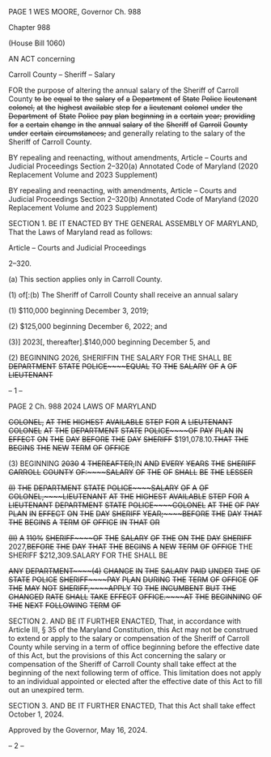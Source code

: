 PAGE 1
WES MOORE, Governor Ch. 988

Chapter 988

(House Bill 1060)

AN ACT concerning

Carroll County – Sheriff – Salary

FOR the purpose of altering the annual salary of the Sheriff of Carroll County ~~to~~ ~~be~~ ~~equal~~
~~to~~ ~~the~~ ~~salary~~ ~~of~~ ~~a~~ ~~Department~~ ~~of~~ ~~State~~ ~~Police~~ ~~lieutenant~~ ~~colonel,~~ ~~at~~ ~~the~~ ~~highest~~
~~available~~ ~~step~~ ~~for~~ ~~a~~ ~~lieutenant~~ ~~colonel~~ ~~under~~ ~~the~~ ~~Department~~ ~~of~~ ~~State~~ ~~Police~~ ~~pay~~ ~~plan~~
~~beginning~~ ~~in~~ ~~a~~ ~~certain~~ ~~year;~~ ~~providing~~ ~~for~~ ~~a~~ ~~certain~~ ~~change~~ ~~in~~ ~~the~~ ~~annual~~ ~~salary~~ ~~of~~
~~the~~ ~~Sheriff~~ ~~of~~ ~~Carroll~~ ~~County~~ ~~under~~ ~~certain~~ ~~circumstances;~~ and generally relating to
the salary of the Sheriff of Carroll County.

BY repealing and reenacting, without amendments,
Article – Courts and Judicial Proceedings
Section 2–320(a)
Annotated Code of Maryland
(2020 Replacement Volume and 2023 Supplement)

BY repealing and reenacting, with amendments,
Article – Courts and Judicial Proceedings
Section 2–320(b)
Annotated Code of Maryland
(2020 Replacement Volume and 2023 Supplement)

SECTION 1. BE IT ENACTED BY THE GENERAL ASSEMBLY OF MARYLAND,
That the Laws of Maryland read as follows:

Article – Courts and Judicial Proceedings

2–320.

(a) This section applies only in Carroll County.

(1) of[:(b) The Sheriff of Carroll County shall receive an annual salary

(1) $110,000 beginning December 3, 2019;

(2) $125,000 beginning December 6, 2022; and

(3)] 2023[, thereafter].$140,000 beginning December 5, and

(2) BEGINNING 2026, SHERIFFIN THE SALARY FOR THE SHALL BE
~~DEPARTMENT~~ ~~STATE~~ ~~POLICE~~~~EQUAL~~ ~~TO~~ ~~THE~~ ~~SALARY~~ ~~OF~~ ~~A~~ ~~OF~~ ~~LIEUTENANT~~

– 1 –

PAGE 2
Ch. 988 2024 LAWS OF MARYLAND

~~COLONEL,~~ ~~AT~~ ~~THE~~ ~~HIGHEST~~ ~~AVAILABLE~~ ~~STEP~~ ~~FOR~~ ~~A~~ ~~LIEUTENANT~~ ~~COLONEL~~ ~~AT~~ ~~THE~~
~~DEPARTMENT~~ ~~STATE~~ ~~POLICE~~~~OF~~ ~~PAY~~ ~~PLAN~~ ~~IN~~ ~~EFFECT~~ ~~ON~~ ~~THE~~ ~~DAY~~ ~~BEFORE~~ ~~THE~~ ~~DAY~~
~~SHERIFF~~ $191,078.10.~~THAT~~ ~~THE~~ ~~BEGINS~~ ~~THE~~ ~~NEW~~ ~~TERM~~ ~~OF~~ ~~OFFICE~~

(3) BEGINNING ~~2030~~ ~~4~~ ~~THEREAFTER,~~IN ~~AND~~ ~~EVERY~~ ~~YEARS~~ ~~THE~~
~~SHERIFF~~ ~~CARROLL~~ ~~COUNTY~~ ~~OF:~~~~SALARY~~ ~~OF~~ ~~THE~~ ~~OF~~ ~~SHALL~~ ~~BE~~ ~~THE~~ ~~LESSER~~

~~(I)~~ ~~THE~~ ~~DEPARTMENT~~ ~~STATE~~ ~~POLICE~~~~SALARY~~ ~~OF~~ ~~A~~ ~~OF~~
~~COLONEL,~~~~LIEUTENANT~~ ~~AT~~ ~~THE~~ ~~HIGHEST~~ ~~AVAILABLE~~ ~~STEP~~ ~~FOR~~ ~~A~~ ~~LIEUTENANT~~
~~DEPARTMENT~~ ~~STATE~~ ~~POLICE~~~~COLONEL~~ ~~AT~~ ~~THE~~ ~~OF~~ ~~PAY~~ ~~PLAN~~ ~~IN~~ ~~EFFECT~~ ~~ON~~ ~~THE~~ ~~DAY~~
~~SHERIFF~~ ~~YEAR;~~~~BEFORE~~ ~~THE~~ ~~DAY~~ ~~THAT~~ ~~THE~~ ~~BEGINS~~ ~~A~~ ~~TERM~~ ~~OF~~ ~~OFFICE~~ ~~IN~~ ~~THAT~~ ~~OR~~

~~(II)~~ ~~A~~ ~~110%~~ ~~SHERIFF~~~~OF~~ ~~THE~~ ~~SALARY~~ ~~OF~~ ~~THE~~ ~~ON~~ ~~THE~~ ~~DAY~~
~~SHERIFF~~ 2027,~~BEFORE~~ ~~THE~~ ~~DAY~~ ~~THAT~~ ~~THE~~ ~~BEGINS~~ ~~A~~ ~~NEW~~ ~~TERM~~ ~~OF~~ ~~OFFICE~~ THE
SHERIFF $212,309.SALARY FOR THE SHALL BE

~~ANY~~ ~~DEPARTMENT~~~~(4)~~ ~~CHANGE~~ ~~IN~~ ~~THE~~ ~~SALARY~~ ~~PAID~~ ~~UNDER~~ ~~THE~~ ~~OF~~
~~STATE~~ ~~POLICE~~ ~~SHERIFF~~~~PAY~~ ~~PLAN~~ ~~DURING~~ ~~THE~~ ~~TERM~~ ~~OF~~ ~~OFFICE~~ ~~OF~~ ~~THE~~ ~~MAY~~ ~~NOT~~
~~SHERIFF,~~~~APPLY~~ ~~TO~~ ~~THE~~ ~~INCUMBENT~~ ~~BUT~~ ~~THE~~ ~~CHANGED~~ ~~RATE~~ ~~SHALL~~ ~~TAKE~~ ~~EFFECT~~
~~OFFICE.~~~~AT~~ ~~THE~~ ~~BEGINNING~~ ~~OF~~ ~~THE~~ ~~NEXT~~ ~~FOLLOWING~~ ~~TERM~~ ~~OF~~

SECTION 2. AND BE IT FURTHER ENACTED, That, in accordance with Article
III, § 35 of the Maryland Constitution, this Act may not be construed to extend or apply to
the salary or compensation of the Sheriff of Carroll County while serving in a term of office
beginning before the effective date of this Act, but the provisions of this Act concerning the
salary or compensation of the Sheriff of Carroll County shall take effect at the beginning of
the next following term of office. This limitation does not apply to an individual appointed
or elected after the effective date of this Act to fill out an unexpired term.

SECTION 3. AND BE IT FURTHER ENACTED, That this Act shall take effect
October 1, 2024.

Approved by the Governor, May 16, 2024.

– 2 –